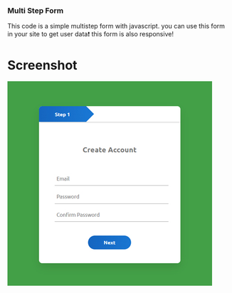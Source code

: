 ### Multi Step Form
  This code is a simple multistep form with javascript. you can use this form in your site to get user data❗️
this form is also responsive!

# Screenshot
![screenshot](screenshot.jpg)
